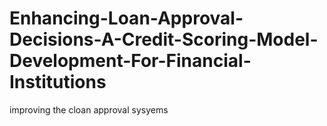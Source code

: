# Enhancing-Loan-Approval-Decisions-A-Credit-Scoring-Model-Development-For-Financial-Institutions
improving the cloan approval sysyems
